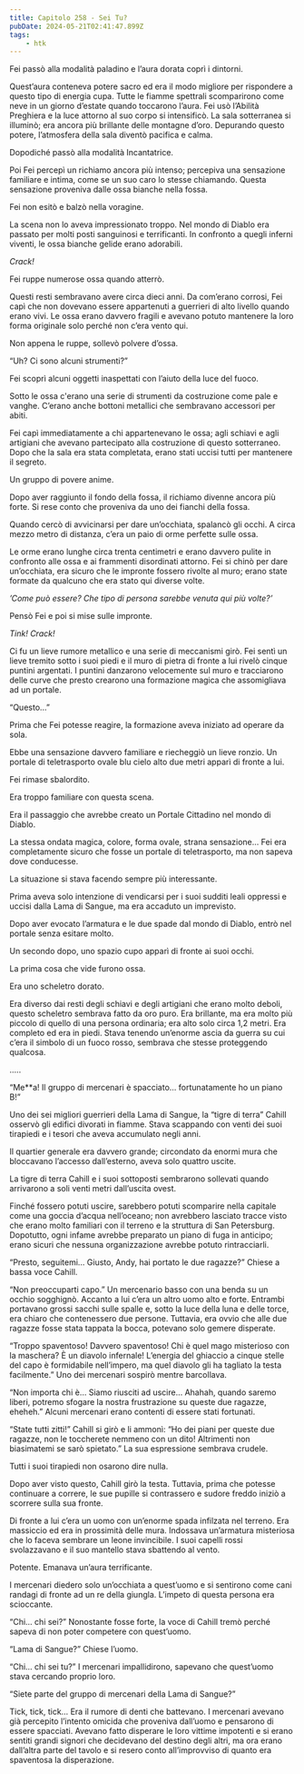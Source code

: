 ```yaml
---
title: Capitolo 258 - Sei Tu?
pubDate: 2024-05-21T02:41:47.899Z
tags:
    - htk
---
```


Fei passò alla modalità paladino e l’aura dorata coprì i dintorni.

Quest’aura conteneva potere sacro ed era il modo migliore per rispondere a questo tipo di energia cupa. Tutte le fiamme spettrali scomparirono come neve in un giorno d’estate quando toccarono l’aura. Fei usò l’Abilità Preghiera e la luce attorno al suo corpo si intensificò. La sala sotterranea si illuminò; era ancora più brillante delle montagne d’oro. Depurando questo potere, l’atmosfera della sala diventò pacifica e calma.

Dopodiché passò alla modalità Incantatrice.

Poi Fei percepì un richiamo ancora più intenso; percepiva una sensazione familiare e intima, come se un suo caro lo stesse chiamando. Questa sensazione proveniva dalle ossa bianche nella fossa.

Fei non esitò e balzò nella voragine.

La scena non lo aveva impressionato troppo. Nel mondo di Diablo era passato per molti posti sanguinosi e terrificanti. In confronto a quegli inferni viventi, le ossa bianche gelide erano adorabili.

<em>Crack!</em>

Fei ruppe numerose ossa quando atterrò.

Questi resti sembravano avere circa dieci anni. Da com’erano corrosi, Fei capì che non dovevano essere appartenuti a guerrieri di alto livello quando erano vivi. Le ossa erano davvero fragili e avevano potuto mantenere la loro forma originale solo perché non c’era vento qui.

Non appena le ruppe, sollevò polvere d’ossa.

“Uh? Ci sono alcuni strumenti?”

Fei scoprì alcuni oggetti inaspettati con l’aiuto della luce del fuoco.

Sotto le ossa c'erano una serie di strumenti da costruzione come pale e vanghe. C’erano anche bottoni metallici che sembravano accessori per abiti.

Fei capì immediatamente a chi appartenevano le ossa; agli schiavi e agli artigiani che avevano partecipato alla costruzione di questo sotterraneo. Dopo che la sala era stata completata, erano stati uccisi tutti per mantenere il segreto.

Un gruppo di povere anime.

Dopo aver raggiunto il fondo della fossa, il richiamo divenne ancora più forte. Si rese conto che proveniva da uno dei fianchi della fossa.

Quando cercò di avvicinarsi per dare un’occhiata, spalancò gli occhi. A circa mezzo metro di distanza, c’era un paio di orme perfette sulle ossa.

Le orme erano lunghe circa trenta centimetri e erano davvero pulite in confronto alle ossa e ai frammenti disordinati attorno. Fei si chinò per dare un’occhiata, era sicuro che le impronte fossero rivolte al muro; erano state formate da qualcuno che era stato qui diverse volte.

<em>’Come può essere? Che tipo di persona sarebbe venuta qui più volte?’</em>

Pensò Fei e poi si mise sulle impronte.

<em>Tink! Crack!</em>

Ci fu un lieve rumore metallico e una serie di meccanismi girò. Fei sentì un lieve tremito sotto i suoi piedi e il muro di pietra di fronte a lui rivelò cinque puntini argentati. I puntini danzarono velocemente sul muro e tracciarono delle curve che presto crearono una formazione magica che assomigliava ad un portale.

“Questo…”

Prima che Fei potesse reagire, la formazione aveva iniziato ad operare da sola.

Ebbe una sensazione davvero familiare e riecheggiò un lieve ronzio. Un portale di teletrasporto ovale blu cielo alto due metri apparì di fronte a lui.

Fei rimase sbalordito.

Era troppo familiare con questa scena.

Era il passaggio che avrebbe creato un Portale Cittadino nel mondo di Diablo.

La stessa ondata magica, colore, forma ovale, strana sensazione… Fei era completamente sicuro che fosse un portale di teletrasporto, ma non sapeva dove conducesse.

La situazione si stava facendo sempre più interessante.

Prima aveva solo intenzione di vendicarsi per i suoi sudditi leali oppressi e uccisi dalla Lama di Sangue, ma era accaduto un imprevisto.

Dopo aver evocato l’armatura e le due spade dal mondo di Diablo, entrò nel portale senza esitare molto.

Un secondo dopo, uno spazio cupo apparì di fronte ai suoi occhi.

La prima cosa che vide furono ossa.

Era uno scheletro dorato.

Era diverso dai resti degli schiavi e degli artigiani che erano molto deboli, questo scheletro sembrava fatto da oro puro. Era brillante, ma era molto più piccolo di quello di una persona ordinaria; era alto solo circa 1,2 metri. Era completo ed era in piedi. Stava tenendo un’enorme ascia da guerra su cui c’era il simbolo di un fuoco rosso, sembrava che stesse proteggendo qualcosa.

…..

“Me**a! Il gruppo di mercenari è spacciato… fortunatamente ho un piano B!”

Uno dei sei migliori guerrieri della Lama di Sangue, la “tigre di terra” Cahill osservò gli edifici divorati in fiamme. Stava scappando con venti dei suoi tirapiedi e i tesori che aveva accumulato negli anni.

Il quartier generale era davvero grande; circondato da enormi mura che bloccavano l’accesso dall’esterno, aveva solo quattro uscite.

La tigre di terra Cahill e i suoi sottoposti sembrarono sollevati quando arrivarono a soli venti metri dall’uscita ovest.

Finché fossero potuti uscire, sarebbero potuti scomparire nella capitale come una goccia d’acqua nell’oceano; non avrebbero lasciato tracce visto che erano molto familiari con il terreno e la struttura di San Petersburg. Dopotutto, ogni infame avrebbe preparato un piano di fuga in anticipo; erano sicuri che nessuna organizzazione avrebbe potuto rintracciarli.

“Presto, seguitemi… Giusto, Andy, hai portato le due ragazze?” Chiese a bassa voce Cahill.

“Non preoccuparti capo.” Un mercenario basso con una benda su un occhio sogghignò. Accanto a lui c’era un altro uomo alto e forte. Entrambi portavano grossi sacchi sulle spalle e, sotto la luce della luna e delle torce, era chiaro che contenessero due persone. Tuttavia, era ovvio che alle due ragazze fosse stata tappata la bocca, potevano solo gemere disperate.

“Troppo spaventoso! Davvero spaventoso! Chi è quel mago misterioso con la maschera? È un diavolo infernale! L’energia del ghiaccio a cinque stelle del capo è formidabile nell’impero, ma quel diavolo gli ha tagliato la testa facilmente.” Uno dei mercenari sospirò mentre barcollava.

“Non importa chi è… Siamo riusciti ad uscire… Ahahah, quando saremo liberi, potremo sfogare la nostra frustrazione su queste due ragazze, eheheh.” Alcuni mercenari erano contenti di essere stati fortunati.

“State tutti zitti!” Cahill si girò e li ammonì: “Ho dei piani per queste due ragazze, non le toccherete nemmeno con un dito! Altrimenti non biasimatemi se sarò spietato.” La sua espressione sembrava crudele.

Tutti i suoi tirapiedi non osarono dire nulla.

Dopo aver visto questo, Cahill girò la testa. Tuttavia, prima che potesse continuare a correre, le sue pupille si contrassero e sudore freddo iniziò a scorrere sulla sua fronte.

Di fronte a lui c’era un uomo con un’enorme spada infilzata nel terreno. Era massiccio ed era in prossimità delle mura. Indossava un’armatura misteriosa che lo faceva sembrare un leone invincibile. I suoi capelli rossi svolazzavano e il suo mantello stava sbattendo al vento.

Potente. Emanava un’aura terrificante.

I mercenari diedero solo un’occhiata a quest’uomo e si sentirono come cani randagi di fronte ad un re della giungla. L’impeto di questa persona era scioccante.

“Chi… chi sei?” Nonostante fosse forte, la voce di Cahill tremò perché sapeva di non poter competere con quest’uomo.

“Lama di Sangue?” Chiese l’uomo.

“Chi… chi sei tu?” I mercenari impallidirono, sapevano che quest’uomo stava cercando proprio loro.

“Siete parte del gruppo di mercenari della Lama di Sangue?”

Tick, tick, tick… Era il rumore di denti che battevano. I mercenari avevano già percepito l’intento omicida che proveniva dall’uomo e pensarono di essere spacciati. Avevano fatto disperare le loro vittime impotenti e si erano sentiti grandi signori che decidevano del destino degli altri, ma ora erano dall’altra parte del tavolo e si resero conto all’improvviso di quanto era spaventosa la disperazione.



